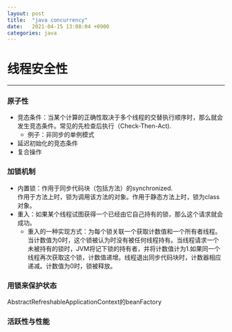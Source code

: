 ```yaml
---
layout: post
title:  "java concurrency"
date:   2021-04-15 13:08:04 +0900
categories: java
---
```

# 线程安全性
-----------------------

### 原子性

*   竞态条件：当某个计算的正确性取决于多个线程的交替执行顺序时，那么就会发生竞态条件。常见的先检查后执行（Check-Then-Act).
    *   例子：非同步的单例模式
*   延迟初始化的竞态条件
*   复合操作

### 加锁机制

*   内置锁：作用于同步代码块（包括方法）的synchronized.  
    作用于方法上时，锁为调用该方法的对象。作用于静态方法上时，锁为class对象。
*   重入：如果某个线程试图获得一个已经由它自己持有的锁，那么这个请求就会成功。
    *   重入的一种实现方式：为每个锁关联一个获取计数值和一个所有者线程。当计数值为0时，这个锁被认为时没有被任何线程持有。当线程请求一个未被持有的锁时，JVM将记下锁的持有者，并将计数值计为1.如果同一个线程再次获取这个锁，计数值递增。线程退出同步代码块时，计数器相应递减。计数值为0时，锁被释放。

### 用锁来保护状态

AbstractRefreshableApplicationContext的beanFactory

### 活跃性与性能